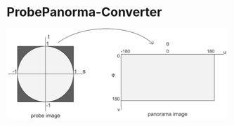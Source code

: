 # ProbePanorma-Converter

![image](https://github.com/elerac/ProbePanorma-Converter/blob/manuscript/probe2panorama.png)
